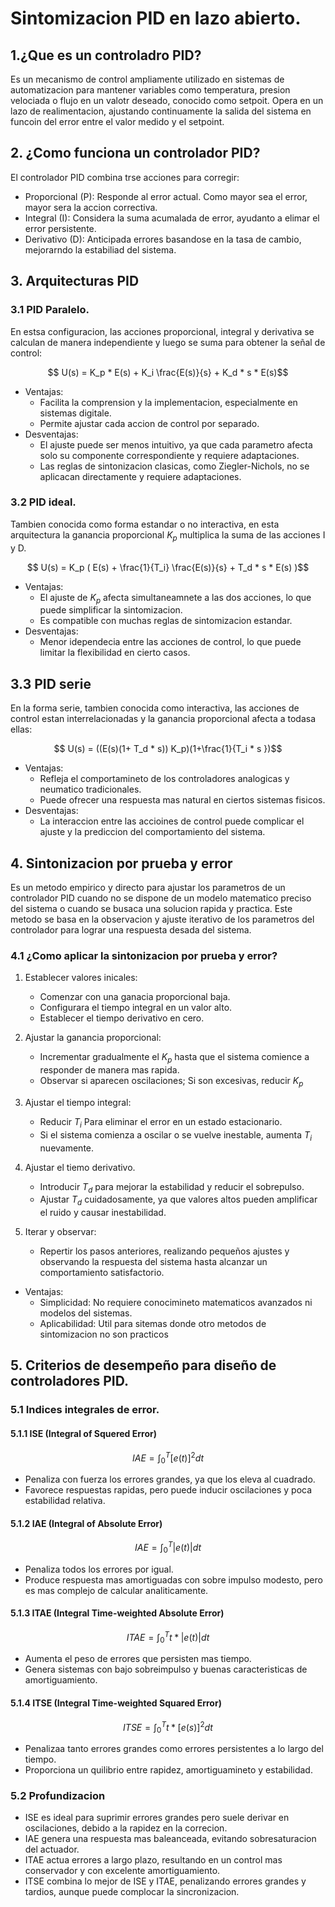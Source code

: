 # Sintomizacion PID en lazo abierto.
## 1.¿Que es un controladro PID?
Es un mecanismo de control ampliamente utilizado en sistemas de automatizacion para mantener variables como temperatura, presion velociada o flujo en un valotr deseado, conocido como setpoit. Opera en un lazo de realimentacion, ajustando continuamente la salida del sistema en funcoin del error entre el valor medido y el setpoint.
## 2. ¿Como funciona un controlador PID?
El controlador PID combina trse acciones para corregir:
- Proporcional (P): Responde al error actual. Como mayor sea el error, mayor sera la accion correctiva.
- Integral (I): Considera la suma acumalada de error, ayudanto a elimar el error persistente.
- Derivativo (D): Anticipada errores basandose en la tasa de cambio, mejorarndo la estabiliad del sistema.
## 3. Arquitecturas PID
### 3.1 PID Paralelo.
En estsa configuracion, las acciones proporcional, integral y derivativa se calculan de manera independiente y luego se suma para obtener la señal de control:

$$ U(s) = K_p * E(s) + K_i \frac{E(s)}{s} + K_d * s * E(s)$$

- Ventajas:
  - Facilita la comprension y la implementacion, especialmente en sistemas digitale.
  - Permite ajustar cada accion de control por separado.
- Desventajas:
  - El ajuste puede ser menos intuitivo, ya que cada parametro afecta solo su componente correspondiente y requiere adaptaciones.
  - Las reglas de sintonizacion clasicas, como Ziegler-Nichols, no se aplicacan directamente y requiere adaptaciones.

### 3.2 PID ideal.
Tambien conocida como forma estandar o no interactiva, en esta arquitectura la ganancia proporcional $K_p$ multiplica la suma de las acciones I y D.

$$ U(s) = K_p ( E(s) + \frac{1}{T_i} \frac{E(s)}{s} + T_d * s * E(s) )$$

- Ventajas:
  - El ajuste de $K_p$ afecta simultaneamnete a las dos acciones, lo que puede simplificar la sintomizacion.
  - Es compatible con muchas reglas de sintomizacion estandar.
- Desventajas:
  - Menor idependecia entre las acciones de control, lo que puede limitar la flexibilidad en cierto casos.   
   
## 3.3 PID serie

En la forma serie, tambien conocida como interactiva, las acciones de control estan interrelacionadas y la ganancia proporcional afecta a todasa ellas:

$$ U(s) = ((E(s)(1+ T_d * s)) K_p)(1+\frac{1}{T_i * s })$$

- Ventajas:
  - Refleja el comportamineto de los controladores analogicas y neumatico tradicionales.
  - Puede ofrecer una respuesta mas natural en ciertos sistemas fisicos.
- Desventajas:
  - La interaccion entre las accioines de control puede complicar el ajuste y la prediccion del comportamiento del sistema.

## 4. Sintonizacion por prueba y error

Es un metodo empirico y directo para ajustar los parametros de un controlador PID cuando no se dispone de un modelo matematico preciso del sistema o cuando se busaca una solucion rapida y practica. Este metodo se basa en la observacion y ajuste iterativo de los parametros del controlador para lograr una respuesta desada del sistema.

### 4.1 ¿Como aplicar la sintonizacion por prueba y error?
1. Establecer valores inicales:
   - Comenzar con una ganacia proporcional baja.
   - Configurara el tiempo integral en un valor alto.
   - Establecer el tiempo derivativo en cero.
2. Ajustar la ganancia proporcional:

    - Incrementar gradualmente el $K_p$ hasta que el sistema comience a responder de manera mas rapida.
    - Observar si aparecen oscilaciones; Si son excesivas, reducir $K_p$
3. Ajustar el tiempo integral:

   - Reducir $T_i$ Para eliminar el error en un estado estacionario.
   - Si el sistema comienza a oscilar o se vuelve inestable, aumenta $T_i$ nuevamente.
4. Ajustar el tiemo derivativo.
   - Introducir $T_d$ para mejorar la estabilidad y reducir el sobrepulso.
   - Ajustar $T_d$ cuidadosamente, ya que valores altos pueden amplificar el ruido y causar inestabilidad.
5. Iterar y observar:
   - Repertir los pasos anteriores, realizando pequeños ajustes y observando la respuesta del sistema hasta alcanzar un comportamiento satisfactorio.

- Ventajas:
  -  Simplicidad: No requiere conocimineto matematicos avanzados ni modelos del sistemas.
  -  Aplicabilidad: Util para sitemas donde otro metodos de sintomizacion no son practicos 
## 5. Criterios de desempeño para diseño de controladores PID.
### 5.1 Indices integrales de error.
#### 5.1.1 ISE (Integral of Squered Error)
$$ IAE = \int_0^T [e(t)]^2 dt $$

- Penaliza con fuerza los errores grandes, ya que los eleva al cuadrado.
- Favorece respuestas rapidas, pero puede inducir oscilaciones y poca estabilidad relativa.

#### 5.1.2 IAE (Integral of Absolute Error)
$$ IAE = \int_0^T |e(t)| dt $$

- Penaliza todos los errores por igual.
- Produce respuesta mas amortiguadas con sobre impulso modesto, pero es mas complejo de calcular analiticamente.
#### 5.1.3 ITAE (Integral Time-weighted Absolute Error)
$$ ITAE = \int_0^T t*|e(t)| dt $$

- Aumenta el peso de errores que persisten mas tiempo.
- Genera sistemas con bajo sobreimpulso y buenas caracteristicas de amortiguamiento.

#### 5.1.4 ITSE (Integral Time-weighted Squared Error)
$$ ITSE = \int_0^T t*[e(s)]^2 dt $$

- Penalizaa tanto errores grandes como errores persistentes a lo largo del tiempo.
- Proporciona un quilibrio entre rapidez, amortiguamineto y estabilidad.

### 5.2 Profundizacion
- ISE es ideal para suprimir errores grandes pero suele derivar en oscilaciones, debido a la rapidez en la correcion.
- IAE genera una respuesta mas baleanceada, evitando sobresaturacion del actuador.
- ITAE actua errores a largo plazo, resultando en un control mas conservador y con excelente amortiguamiento.
- ITSE combina lo mejor de ISE y ITAE, penalizando errores grandes y tardios, aunque puede complocar la sincronizacion.
